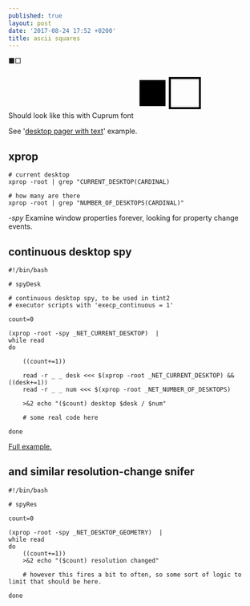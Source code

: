 ```yaml
---
published: true
layout: post
date: '2017-08-24 17:52 +0200'
title: ascii squares
---
```

■□

Should look like this with Cuprum font
<svg
   xmlns:dc="http://purl.org/dc/elements/1.1/"
   xmlns:cc="http://creativecommons.org/ns#"
   xmlns:rdf="http://www.w3.org/1999/02/22-rdf-syntax-ns#"
   xmlns:svg="http://www.w3.org/2000/svg"
   xmlns="http://www.w3.org/2000/svg"
   xmlns:sodipodi="http://sodipodi.sourceforge.net/DTD/sodipodi-0.dtd"
   xmlns:inkscape="http://www.inkscape.org/namespaces/inkscape"
   width="205.72058"
   height="92.189163"
   viewBox="0 0 54.430237 24.391716"
   version="1.1"
   id="svg8"
   inkscape:version="0.92.1 r15371"
   sodipodi:docname="boxessvg.svg">
  <defs
     id="defs2" />
  <sodipodi:namedview
     id="base"
     pagecolor="#ffffff"
     bordercolor="#666666"
     borderopacity="1.0"
     inkscape:pageopacity="0.0"
     inkscape:pageshadow="2"
     inkscape:zoom="1.4"
     inkscape:cx="173.86715"
     inkscape:cy="-165.13705"
     inkscape:document-units="mm"
     inkscape:current-layer="layer1"
     showgrid="false"
     inkscape:showpageshadow="false"
     inkscape:pagecheckerboard="true"
     fit-margin-top="0"
     fit-margin-left="0"
     fit-margin-right="0"
     fit-margin-bottom="0"
     units="px"
     inkscape:window-width="1908"
     inkscape:window-height="1088"
     inkscape:window-x="6"
     inkscape:window-y="46"
     inkscape:window-maximized="1" />
  <metadata
     id="metadata5">
    <rdf:RDF>
      <cc:Work
         rdf:about="">
        <dc:format>image/svg+xml</dc:format>
        <dc:type
           rdf:resource="http://purl.org/dc/dcmitype/StillImage" />
        <dc:title></dc:title>
      </cc:Work>
    </rdf:RDF>
  </metadata>
  <g
     inkscape:label="Layer 1"
     inkscape:groupmode="layer"
     id="layer1"
     transform="translate(-9.1298715,-12.578731)">
    <text
       xml:space="preserve"
       style="font-style:normal;font-weight:normal;font-size:28.40278625px;line-height:17.7517395px;font-family:sans-serif;letter-spacing:0px;word-spacing:0px;fill:#000000;fill-opacity:1;stroke:none;stroke-width:0.71006966px;stroke-linecap:butt;stroke-linejoin:miter;stroke-opacity:1"
       x="9.5024157"
       y="32.152657"
       id="text3682"><tspan
         sodipodi:role="line"
         id="tspan3680"
         x="9.5024157"
         y="32.152657"
         style="stroke-width:0.71006966px">■□</tspan></text>
  </g>
</svg>

See '[desktop pager with text](https://gitlab.com/o9000/tint2/blob/master/doc/tint2.md#executor)' example.

## xprop

    # current desktop
    xprop -root | grep "CURRENT_DESKTOP(CARDINAL)

    # how many are there
    xprop -root | grep "NUMBER_OF_DESKTOPS(CARDINAL)"
    
*-spy* Examine window properties forever, looking for property change events.

## continuous desktop spy

    #!/bin/bash

    # spyDesk 

    # continuous desktop spy, to be used in tint2 
    # executor scripts with 'execp_continuous = 1'

    count=0

    (xprop -root -spy _NET_CURRENT_DESKTOP)  | 
    while read
    do

        ((count+=1))

        read -r _ _ desk <<< $(xprop -root _NET_CURRENT_DESKTOP) && ((desk+=1))
        read -r _ _ num <<< $(xprop -root _NET_NUMBER_OF_DESKTOPS)
        
        >&2 echo "($count) desktop $desk / $num"
        
        # some real code here

    done
    
[Full example.](https://raw.githubusercontent.com/brontosaurusrex/stretchbang/master/bin/deskSpy)

## and similar resolution-change snifer

    #!/bin/bash

    # spyRes

    count=0

    (xprop -root -spy _NET_DESKTOP_GEOMETRY)  | 
    while read
    do
        ((count+=1))
        >&2 echo "($count) resolution changed"
        
        # however this fires a bit to often, so some sort of logic to limit that should be here.
        
    done
